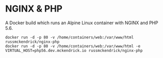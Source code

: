 NGINX & PHP
=============

A Docker build which runs an Alpine Linux container with NGINX and PHP 5.6.

```
docker run -d -p 80 -v /home/containers/web:/var/www/html russmckendrick/nginx-php
docker run -d -p 80 -v /home/containers/web:/var/www/html -e VIRTUAL_HOST=php56.dev.mckendrick.io russmckendrick/nginx-php
```